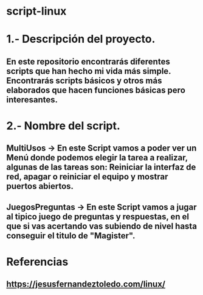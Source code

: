 # script-linux
# 1.- Descripción del proyecto. 
## En este repositorio encontrarás diferentes scripts que han hecho mi vida más simple. Encontrarás scripts básicos y otros más elaborados que hacen funciones básicas pero interesantes.

# 2.- Nombre del script.
## MultiUsos -> En este Script vamos a poder ver un Menú donde podemos elegir la tarea a realizar, algunas de las tareas son: Reiniciar la interfaz de red, apagar o reiniciar el equipo y mostrar puertos abiertos.
## JuegosPreguntas -> En este Script vamos a jugar al tipico juego de preguntas y respuestas, en el que si vas acertando vas subiendo de nivel hasta conseguir el titulo de "Magister".

# Referencias
## https://jesusfernandeztoledo.com/linux/
